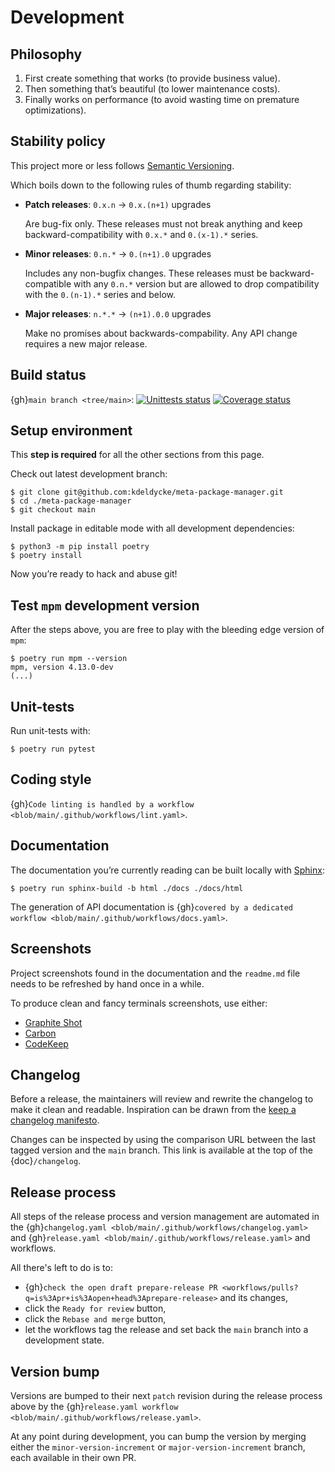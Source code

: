 # Development

## Philosophy

1. First create something that works (to provide business value).
1. Then something that’s beautiful (to lower maintenance costs).
1. Finally works on performance (to avoid wasting time on premature
   optimizations).

## Stability policy

This project more or less follows [Semantic Versioning](https://semver.org/).

Which boils down to the following rules of thumb regarding stability:

- **Patch releases**: `0.x.n` → `0.x.(n+1)` upgrades

  Are bug-fix only. These releases must not break anything and keep
  backward-compatibility with `0.x.*` and `0.(x-1).*` series.

- **Minor releases**: `0.n.*` → `0.(n+1).0` upgrades

  Includes any non-bugfix changes. These releases must be backward-compatible
  with any `0.n.*` version but are allowed to drop compatibility with the
  `0.(n-1).*` series and below.

- **Major releases**: `n.*.*` → `(n+1).0.0` upgrades

  Make no promises about backwards-compability. Any API change requires a new
  major release.

## Build status

{gh}`main branch <tree/main>`:
[![Unittests status](https://github.com/kdeldycke/meta-package-manager/actions/workflows/tests.yaml/badge.svg?branch=main)](https://github.com/kdeldycke/meta-package-manager/actions/workflows/tests.yaml?query=branch%3Amain)
[![Coverage status](https://codecov.io/gh/kdeldycke/meta-package-manager/branch/main/graph/badge.svg)](https://codecov.io/gh/kdeldycke/meta-package-manager/branch/main)

## Setup environment

This **step is required** for all the other sections from this page.

Check out latest development branch:

```shell-session
$ git clone git@github.com:kdeldycke/meta-package-manager.git
$ cd ./meta-package-manager
$ git checkout main
```

Install package in editable mode with all development dependencies:

```shell-session
$ python3 -m pip install poetry
$ poetry install
```

Now you’re ready to hack and abuse git!

## Test `mpm` development version

After the steps above, you are free to play with the bleeding edge version of `mpm`:

```shell-session
$ poetry run mpm --version
mpm, version 4.13.0-dev
(...)
```

## Unit-tests

Run unit-tests with:

```shell-session
$ poetry run pytest
```

## Coding style

{gh}`Code linting is handled by a workflow <blob/main/.github/workflows/lint.yaml>`.

## Documentation

The documentation you’re currently reading can be built locally with
[Sphinx](https://www.sphinx-doc.org):

```shell-session
$ poetry run sphinx-build -b html ./docs ./docs/html
```

The generation of API documentation is
{gh}`covered by a dedicated workflow <blob/main/.github/workflows/docs.yaml>`.

## Screenshots

Project screenshots found in the documentation and the `readme.md` file needs
to be refreshed by hand once in a while.

To produce clean and fancy terminals screenshots, use either:

- [Graphite Shot](https://graphite-shot.now.sh)
- [Carbon](https://github.com/carbon-app/carbon)
- [CodeKeep](https://codekeep.io/screenshot)

## Changelog

Before a release, the maintainers will review and rewrite the changelog to make
it clean and readable. Inspiration can be drawn from the
[keep a changelog manifesto](https://keepachangelog.com).

Changes can be inspected by using the comparison URL between the last tagged
version and the `main` branch. This link is available at the top of the
{doc}`/changelog`.

## Release process

All steps of the release process and version management are automated in the
{gh}`changelog.yaml <blob/main/.github/workflows/changelog.yaml>` and
{gh}`release.yaml <blob/main/.github/workflows/release.yaml>` and workflows.

All there's left to do is to:

- {gh}`check the open draft prepare-release PR <workflows/pulls?q=is%3Apr+is%3Aopen+head%3Aprepare-release>`
  and its changes,
- click the `Ready for review` button,
- click the `Rebase and merge` button,
- let the workflows tag the release and set back the `main` branch into a
  development state.

## Version bump

Versions are bumped to their next `patch` revision during the release process
above by the
{gh}`release.yaml workflow <blob/main/.github/workflows/release.yaml>`.

At any point during development, you can bump the version by merging either the
`minor-version-increment` or `major-version-increment` branch, each available
in their own PR.

